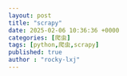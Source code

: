 ```yaml
---
layout: post
title: "scrapy"
date: 2025-02-06 10:36:36 +0000
categories: [爬虫]
tags: [python,爬虫,scrapy]
published: true
author : "rocky-lxj"
---
```

